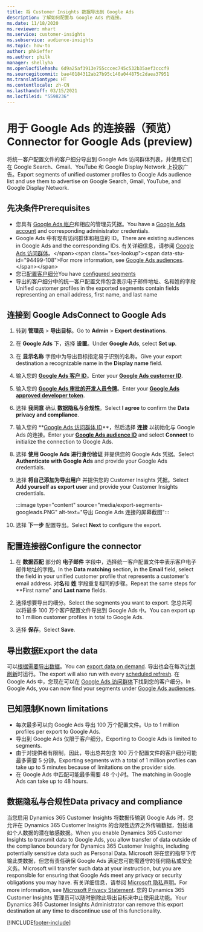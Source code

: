 ```yaml
---
title: 将 Customer Insights 数据导出到 Google Ads
description: 了解如何配置与 Google Ads 的连接。
ms.date: 11/18/2020
ms.reviewer: mhart
ms.service: customer-insights
ms.subservice: audience-insights
ms.topic: how-to
author: phkieffer
ms.author: philk
manager: shellyha
ms.openlocfilehash: 6d9a25af3913e755cccec745c532b35aef3cccf9
ms.sourcegitcommit: bae40184312ab27b95c140a044875c2daea37951
ms.translationtype: HT
ms.contentlocale: zh-CN
ms.lasthandoff: 03/15/2021
ms.locfileid: "5598236"
---
```

# <a name="connector-for-google-ads-preview"></a><span data-ttu-id="94499-103">用于 Google Ads 的连接器（预览）</span><span class="sxs-lookup"><span data-stu-id="94499-103">Connector for Google Ads (preview)</span></span>

<span data-ttu-id="94499-104">将统一客户配置文件的客户细分导出到 Google Ads 访问群体列表，并使用它们在 Google Search、Gmail、YouTube 和 Google Display Network 上投放广告。</span><span class="sxs-lookup"><span data-stu-id="94499-104">Export segments of unified customer profiles to Google Ads audience list and use them to advertise on Google Search, Gmail, YouTube, and Google Display Network.</span></span> 

## <a name="prerequisites"></a><span data-ttu-id="94499-105">先决条件</span><span class="sxs-lookup"><span data-stu-id="94499-105">Prerequisites</span></span>

-   <span data-ttu-id="94499-106">您具有 [Google Ads 帐户](https://ads.google.com/)和相应的管理员凭据。</span><span class="sxs-lookup"><span data-stu-id="94499-106">You have a [Google Ads account](https://ads.google.com/) and corresponding administrator credentials.</span></span>
-   <span data-ttu-id="94499-107">Google Ads 中有现有访问群体和相应的 ID。</span><span class="sxs-lookup"><span data-stu-id="94499-107">There are existing audiences in Google Ads and the corresponding IDs.</span></span> <span data-ttu-id="94499-108">有关详细信息，请参阅 [Google Ads 访问群体](https://support.google.com/google-ads/answer/7558048?hl=en#:~:text=Audience%20lists%20is%20a%20section,Display%20Network%20through%20remarketing%20campaigns.)。</span><span class="sxs-lookup"><span data-stu-id="94499-108">For more information, see [Google Ads audiences](https://support.google.com/google-ads/answer/7558048?hl=en#:~:text=Audience%20lists%20is%20a%20section,Display%20Network%20through%20remarketing%20campaigns.).</span></span>
-   <span data-ttu-id="94499-109">您已[配置客户细分](segments.md)</span><span class="sxs-lookup"><span data-stu-id="94499-109">You have [configured segments](segments.md)</span></span>
-   <span data-ttu-id="94499-110">导出的客户细分中的统一客户配置文件包含表示电子邮件地址、名和姓的字段</span><span class="sxs-lookup"><span data-stu-id="94499-110">Unified customer profiles in the exported segments contain fields representing an email address, first name, and last name</span></span>

## <a name="connect-to-google-ads"></a><span data-ttu-id="94499-111">连接到 Google Ads</span><span class="sxs-lookup"><span data-stu-id="94499-111">Connect to Google Ads</span></span>

1. <span data-ttu-id="94499-112">转到 **管理员** > **导出目标**。</span><span class="sxs-lookup"><span data-stu-id="94499-112">Go to **Admin** > **Export destinations**.</span></span>

1. <span data-ttu-id="94499-113">在 **Google Ads** 下，选择 **设置**。</span><span class="sxs-lookup"><span data-stu-id="94499-113">Under **Google Ads**, select **Set up**.</span></span>

1. <span data-ttu-id="94499-114">在 **显示名称** 字段中为导出目标指定易于识别的名称。</span><span class="sxs-lookup"><span data-stu-id="94499-114">Give your export destination a recognizable name in the **Display name** field.</span></span>

1. <span data-ttu-id="94499-115">输入您的 **[Google Ads 客户 ID](https://support.google.com/google-ads/answer/1704344)**。</span><span class="sxs-lookup"><span data-stu-id="94499-115">Enter your **[Google Ads customer ID](https://support.google.com/google-ads/answer/1704344)**.</span></span>

1. <span data-ttu-id="94499-116">输入您的 **[Google Ads 审批的开发人员令牌](https://developers.google.com/google-ads/api/docs/first-call/dev-token)**。</span><span class="sxs-lookup"><span data-stu-id="94499-116">Enter your **[Google Ads approved developer token](https://developers.google.com/google-ads/api/docs/first-call/dev-token)**.</span></span>

1. <span data-ttu-id="94499-117">选择 **我同意** 确认 **数据隐私与合规性**。</span><span class="sxs-lookup"><span data-stu-id="94499-117">Select **I agree** to confirm the **Data privacy and compliance**.</span></span>

1. <span data-ttu-id="94499-118">输入您的 **[Google Ads 访问群体 ID](https://support.google.com/google-ads/answer/7558048?hl=en#:~:text=Audience%20lists%20is%20a%20section,Display%20Network%20through%20remarketing%20campaigns.)**，然后选择 **连接** 以初始化与 Google Ads 的连接。</span><span class="sxs-lookup"><span data-stu-id="94499-118">Enter your **[Google Ads audience ID](https://support.google.com/google-ads/answer/7558048?hl=en#:~:text=Audience%20lists%20is%20a%20section,Display%20Network%20through%20remarketing%20campaigns.)** and select **Connect** to initialize the connection to Google Ads.</span></span>

1. <span data-ttu-id="94499-119">选择 **使用 Google Ads 进行身份验证** 并提供您的 Google Ads 凭据。</span><span class="sxs-lookup"><span data-stu-id="94499-119">Select **Authenticate with Google Ads** and provide your Google Ads credentials.</span></span>

1. <span data-ttu-id="94499-120">选择 **将自己添加为导出用户** 并提供您的 Customer Insights 凭据。</span><span class="sxs-lookup"><span data-stu-id="94499-120">Select **Add yourself as export user** and provide your Customer Insights credentials.</span></span>

   :::image type="content" source="media/export-segments-googleads.PNG" alt-text="导出 Google Ads 连接的屏幕截图":::

1. <span data-ttu-id="94499-122">选择 **下一步** 配置导出。</span><span class="sxs-lookup"><span data-stu-id="94499-122">Select **Next** to configure the export.</span></span>

## <a name="configure-the-connector"></a><span data-ttu-id="94499-123">配置连接器</span><span class="sxs-lookup"><span data-stu-id="94499-123">Configure the connector</span></span>

1. <span data-ttu-id="94499-124">在 **数据匹配** 部分的 **电子邮件** 字段中，选择统一客户配置文件中表示客户电子邮件地址的字段。</span><span class="sxs-lookup"><span data-stu-id="94499-124">In the **Data matching** section, in the **Email** field, select the field in your unified customer profile that represents a customer's email address.</span></span> <span data-ttu-id="94499-125">对**名**和 **姓** 字段重复相同的步骤。</span><span class="sxs-lookup"><span data-stu-id="94499-125">Repeat the same steps for \*\*First name" and **Last name** fields.</span></span>

1. <span data-ttu-id="94499-126">选择想要导出的细分。</span><span class="sxs-lookup"><span data-stu-id="94499-126">Select the segments you want to export.</span></span> <span data-ttu-id="94499-127">您总共可以将最多 100 万个客户配置文件导出到 Google Ads 中。</span><span class="sxs-lookup"><span data-stu-id="94499-127">You can export up to 1 million customer profiles in total to Google Ads.</span></span>

1. <span data-ttu-id="94499-128">选择 **保存**。</span><span class="sxs-lookup"><span data-stu-id="94499-128">Select **Save**.</span></span>

## <a name="export-the-data"></a><span data-ttu-id="94499-129">导出数据</span><span class="sxs-lookup"><span data-stu-id="94499-129">Export the data</span></span>

<span data-ttu-id="94499-130">可以[根据需要导出数据](export-destinations.md)。</span><span class="sxs-lookup"><span data-stu-id="94499-130">You can [export data on demand](export-destinations.md).</span></span> <span data-ttu-id="94499-131">导出也会在每次[计划刷新](system.md#schedule-tab)时运行。</span><span class="sxs-lookup"><span data-stu-id="94499-131">The export will also run with every [scheduled refresh](system.md#schedule-tab).</span></span> <span data-ttu-id="94499-132">在 Google Ads 中，您现在可以在 [Google Ads 访问群体](https://support.google.com/google-ads/answer/7558048?hl=en/)下找到您的客户细分。</span><span class="sxs-lookup"><span data-stu-id="94499-132">In Google Ads, you can now find your segments under [Google Ads audiences](https://support.google.com/google-ads/answer/7558048?hl=en/).</span></span>

## <a name="known-limitations"></a><span data-ttu-id="94499-133">已知限制</span><span class="sxs-lookup"><span data-stu-id="94499-133">Known limitations</span></span>

- <span data-ttu-id="94499-134">每次最多可以向 Google Ads 导出 100 万个配置文件。</span><span class="sxs-lookup"><span data-stu-id="94499-134">Up to 1 million profiles per export to Google Ads.</span></span>
- <span data-ttu-id="94499-135">导出到 Google Ads 仅限于客户细分。</span><span class="sxs-lookup"><span data-stu-id="94499-135">Exporting to Google Ads is limited to segments.</span></span>
- <span data-ttu-id="94499-136">由于对提供者有限制，因此，导出总共包含 100 万个配置文件的客户细分可能最多需要 5 分钟。</span><span class="sxs-lookup"><span data-stu-id="94499-136">Exporting segments with a total of 1 million profiles can take up to 5 minutes because of limitations on the provider side.</span></span> 
- <span data-ttu-id="94499-137">在 Google Ads 中匹配可能最多需要 48 个小时。</span><span class="sxs-lookup"><span data-stu-id="94499-137">The matching in Google Ads can take up to 48 hours.</span></span>

## <a name="data-privacy-and-compliance"></a><span data-ttu-id="94499-138">数据隐私与合规性</span><span class="sxs-lookup"><span data-stu-id="94499-138">Data privacy and compliance</span></span>

<span data-ttu-id="94499-139">当您启用 Dynamics 365 Customer Insights 将数据传输到 Google Ads 时，您允许在 Dynamics 365 Customer Insights 的合规性边界之外传输数据，包括诸如个人数据的潜在敏感数据。</span><span class="sxs-lookup"><span data-stu-id="94499-139">When you enable Dynamics 365 Customer Insights to transmit data to Google Ads, you allow transfer of data outside of the compliance boundary for Dynamics 365 Customer Insights, including potentially sensitive data such as Personal Data.</span></span> <span data-ttu-id="94499-140">Microsoft 将在您的指导下传输此类数据，但您有责任确保 Google Ads 满足您可能需遵守的任何隐私或安全义务。</span><span class="sxs-lookup"><span data-stu-id="94499-140">Microsoft will transfer such data at your instruction, but you are responsible for ensuring that Google Ads meet any privacy or security obligations you may have.</span></span> <span data-ttu-id="94499-141">有关详细信息，请参阅 [Microsoft 隐私声明](https://go.microsoft.com/fwlink/?linkid=396732)。</span><span class="sxs-lookup"><span data-stu-id="94499-141">For more information, see [Microsoft Privacy Statement](https://go.microsoft.com/fwlink/?linkid=396732).</span></span>
<span data-ttu-id="94499-142">您的 Dynamics 365 Customer Insights 管理员可以随时删除此导出目标来中止使用此功能。</span><span class="sxs-lookup"><span data-stu-id="94499-142">Your Dynamics 365 Customer Insights Administrator can remove this export destination at any time to discontinue use of this functionality.</span></span>


[!INCLUDE[footer-include](../includes/footer-banner.md)]